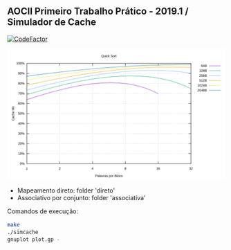 ## AOCII Primeiro Trabalho Prático - 2019.1 / Simulador de Cache
[![CodeFactor](https://www.codefactor.io/repository/github/durfan/ufsj-aoc2-tp1/badge)](https://www.codefactor.io/repository/github/durfan/ufsj-aoc2-tp1)

![](./direto/output/quicksort_hit.svg)

* Mapeamento direto: folder 'direto'
* Associativo por conjunto: folder 'associativa'


Comandos de execução:

```bash
make
./simcache
gnuplot plot.gp -
```
